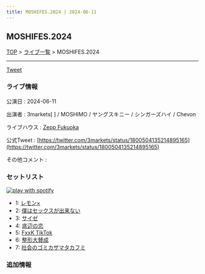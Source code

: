 ```yaml
---
title: MOSHIFES.2024 | 2024-06-11
---
```

## MOSHIFES.2024

[TOP](/setlist/) > [ライブ一覧](lives.html) > MOSHIFES.2024

___

<a href="https://twitter.com/share?ref_src=twsrc%5Etfw" data-text="3markets[ ]セットリスト > MOSHIFES.2024" class="twitter-share-button" data-via="3markets" data-hashtags="3markets" data-related="3markets" data-show-count="false">Tweet</a>

### ライブ情報

公演日
:    2024-06-11

出演者
:    3markets[ ] / MOSHIMO / ヤングスキニー / シンガーズハイ / Chevon

ライブハウス
:    [Zepp Fukuoka](livehouse082.html)

公式Tweet
:    [https://twitter.com/3markets/status/1800504135214895165](https://twitter.com/3markets/status/1800504135214895165)

その他コメント
:    

### セットリスト


[![play with spotify](images/spotify-icon.png)](https://open.spotify.com/playlist/4GhipHTGv9pIXCVf2Jiesh)



*  1: [レモン×](song003.html)
*  2: [僕はセックスが出来ない](song006.html)
*  3: [サイゼ](song004.html)
*  4: [底辺の恋](song008.html)
*  5: [FxxK TikTok](song082.html)
*  6: [整形大賛成](song005.html)
*  7: [社会のゴミカザマタカフミ](song002.html)


### 追加情報






<script async src="https://platform.twitter.com/widgets.js" charset="utf-8"></script>